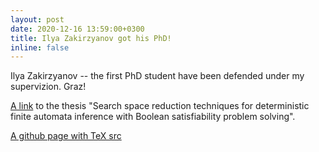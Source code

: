 ```yaml
---
layout: post
date: 2020-12-16 13:59:00+0300
title: Ilya Zakirzyanov got his PhD!
inline: false
---
```


Ilya Zakirzyanov -- the first PhD student have been defended under my supervizion. Graz! 

[A link](http://fppo.ifmo.ru/dissertation/?number=229484) to the thesis 
"Search space reduction techniques for deterministic finite automata inference with Boolean satisfiability problem solving".

[A github page with TeX src](https://github.com/IZakirzyanov/PhDThesis)